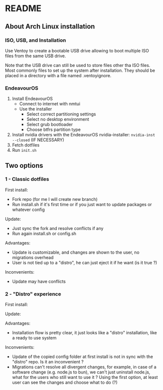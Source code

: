 # README

## About Arch Linux installation

### ISO, USB, and Installation

Use Ventoy to create a bootable USB drive allowing to boot multiple ISO files from the same USB drive.

Note that the USB drive can still be used to store files other tha ISO files. Most commonly files to set up the system after installation.
They should be placed in a directory with a file named .ventoyignore.

### EndeavourOS

1) Install EndeavourOS
    - Connect to internet with nmtui
    - Use the installer
      - Select correct partitioning settings
      - Select no desktop environment
      - Select grub bootloader
      - Choose btfrs partition type
2) Install nvidia drivers with the EndeavourOS nvidia-installer: `nvidia-inst --closed` (IF NECESSARY)
3) Fetch dotfiles
4) Run `init.sh`

## Two options

### 1 - Classic dotfiles

First install:
- Fork repo (for me I will create new branch)
- Run install.sh if it's first time or if you just want to update packages or whatever config

Update:
- Just sync the fork and resolve conflicts if any
- Run again install.sh or config.sh

Advantages:
- Update is customizable, and changes are shown to the user, no migrations overhead
- User is not tied up to a "distro", he can just eject it if he want (is it true ?)

Inconvenients:
- Update may have conflicts

### 2 - "Distro" experience

First install:

Update:

Advantages:
- Installation flow is pretty clear, it just looks like a "distro" installation, like a ready to use system

Inconvenients:
- Update of the copied config folder at first install is not in sync with the "distro" repo. Is it an inconvenient ?
- Migrations can't resolve all divergent changes, for example, in case of a software change (e.g. node.js to bun), we can't just uninstall node.js, what for the users who still want to use it ? Using the first option, at least user can see the changes and choose what to do (?)

